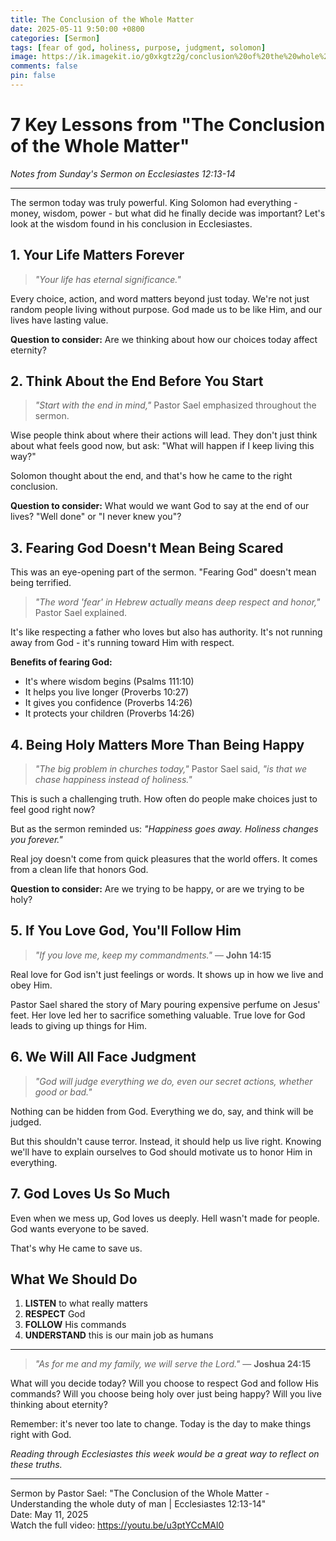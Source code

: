 ```yaml
---
title: The Conclusion of the Whole Matter
date: 2025-05-11 9:50:00 +0800
categories: [Sermon]
tags: [fear of god, holiness, purpose, judgment, solomon]
image: https://ik.imagekit.io/g0xkgtz2g/conclusion%20of%20the%20whole%20matter.jpg?updatedAt=1746971622184
comments: false
pin: false
---
```


# 7 Key Lessons from "The Conclusion of the Whole Matter"

_Notes from Sunday's Sermon on Ecclesiastes 12:13-14_

---

The sermon today was truly powerful. King Solomon had everything - money, wisdom, power - but what did he finally decide was important? Let's look at the wisdom found in his conclusion in Ecclesiastes.

## 1. Your Life Matters Forever

> _"Your life has eternal significance."_

Every choice, action, and word matters beyond just today. We're not just random people living without purpose. God made us to be like Him, and our lives have lasting value.

**Question to consider:** Are we thinking about how our choices today affect eternity?

## 2. Think About the End Before You Start

> _"Start with the end in mind,"_ Pastor Sael emphasized throughout the sermon.

Wise people think about where their actions will lead. They don't just think about what feels good now, but ask: "What will happen if I keep living this way?"

Solomon thought about the end, and that's how he came to the right conclusion.

**Question to consider:** What would we want God to say at the end of our lives? "Well done" or "I never knew you"?

## 3. Fearing God Doesn't Mean Being Scared

This was an eye-opening part of the sermon. "Fearing God" doesn't mean being terrified.

> _"The word 'fear' in Hebrew actually means deep respect and honor,"_ Pastor Sael explained.

It's like respecting a father who loves but also has authority. It's not running away from God - it's running toward Him with respect.

**Benefits of fearing God:**

- It's where wisdom begins (Psalms 111:10)
- It helps you live longer (Proverbs 10:27)
- It gives you confidence (Proverbs 14:26)
- It protects your children (Proverbs 14:26)

## 4. Being Holy Matters More Than Being Happy

> _"The big problem in churches today,"_ Pastor Sael said, _"is that we chase happiness instead of holiness."_

This is such a challenging truth. How often do people make choices just to feel good right now?

But as the sermon reminded us: _"Happiness goes away. Holiness changes you forever."_

Real joy doesn't come from quick pleasures that the world offers. It comes from a clean life that honors God.

**Question to consider:** Are we trying to be happy, or are we trying to be holy?

## 5. If You Love God, You'll Follow Him

> _"If you love me, keep my commandments."_ — **John 14:15**

Real love for God isn't just feelings or words. It shows up in how we live and obey Him.

Pastor Sael shared the story of Mary pouring expensive perfume on Jesus' feet. Her love led her to sacrifice something valuable. True love for God leads to giving up things for Him.

## 6. We Will All Face Judgment

> _"God will judge everything we do, even our secret actions, whether good or bad."_

Nothing can be hidden from God. Everything we do, say, and think will be judged.

But this shouldn't cause terror. Instead, it should help us live right. Knowing we'll have to explain ourselves to God should motivate us to honor Him in everything.

## 7. God Loves Us So Much

Even when we mess up, God loves us deeply. Hell wasn't made for people. God wants everyone to be saved.

That's why He came to save us.

## What We Should Do

1. **LISTEN** to what really matters
2. **RESPECT** God
3. **FOLLOW** His commands
4. **UNDERSTAND** this is our main job as humans

---

> _"As for me and my family, we will serve the Lord."_ — **Joshua 24:15**

What will you decide today? Will you choose to respect God and follow His commands? Will you choose being holy over just being happy? Will you live thinking about eternity?

Remember: it's never too late to change. Today is the day to make things right with God.

_Reading through Ecclesiastes this week would be a great way to reflect on these truths._

---

Sermon by Pastor Sael: "The Conclusion of the Whole Matter - Understanding the whole duty of man | Ecclesiastes 12:13-14"<br>
Date: May 11, 2025<br>
Watch the full video: <a href="https://youtu.be/u3ptYCcMAl0" target="_blank">https://youtu.be/u3ptYCcMAl0</a>
